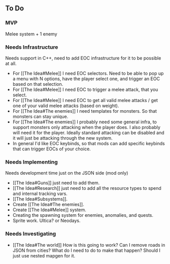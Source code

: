 ## To Do

### MVP
Melee system + 1 enemy

### Needs Infrastructure
Needs support in C++, need to add EOC infrastructure for it to be possible at all.
* For [[The Idea#Melee]] I need EOC selectors. Need to be able to pop up a menu with N options, have the player select one, and trigger an EOC based on that selection.
* For [[The Idea#Melee]] I need EOC to trigger a melee attack, that you select.
* For [[The Idea#Melee]] I need EOC to get all valid melee attacks / get one of your valid melee attacks (based on weight). 
* For [[The Idea#The enemies]] I need templates for monsters. So that monsters can stay unique.
* For [[The Idea#The enemies]] I probably need some general infra, to support monsters only attacking when the player does. I also probably will need it for the player. Ideally standard attacking can be disabled and it will just be attacking through the new system.
* In general I'd like EOC keybinds, so that mods can add specific keybinds that can trigger EOCs of your choice. 

### Needs Implementing
Needs development time just on the JSON side (mod only)
* [[The Idea#Guns]] just need to add them.
* [[The Idea#Research]] just need to add all the resource types to spend and internal tracking vars.
* [[The Idea#Subsystems]].
* Create [[The Idea#The enemies]].
* Create [[The Idea#Melee]] system. 
* Creating the spawning system for enemies, anomalies, and quests.
* Sprite work. Ultica? or Neodays. 

### Needs Investigating
* [[The Idea#The world]] How is this going to work? Can I remove roads in JSON from cities? What do I need to do to make that happen? Should I just use nested mapgen for it.

